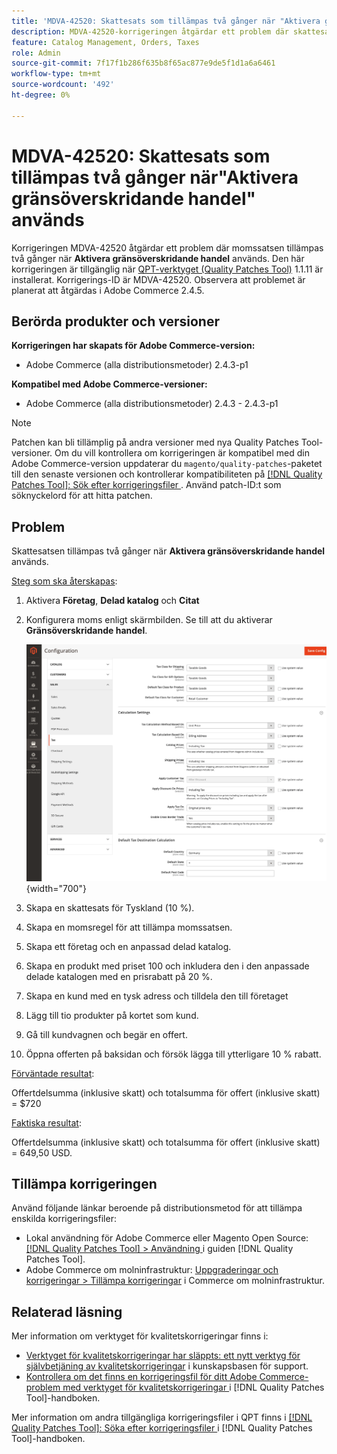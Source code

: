 ```yaml
---
title: 'MDVA-42520: Skattesats som tillämpas två gånger när "Aktivera gränsöverskridande handel" används'
description: MDVA-42520-korrigeringen åtgärdar ett problem där skattesatsen tillämpas två gånger när **Enable Cross Border Trade** används. Den här korrigeringen är tillgänglig när [QPT-verktyget (Quality Patches Tool)](https://experienceleague.adobe.com/en/docs/commerce-knowledge-base/kb/announcements/commerce-announcements/magento-quality-patches-released-new-tool-to-self-serve-quality-patches) 1.1.11 är installerat. Korrigerings-ID är MDVA-42520. Observera att problemet är planerat att åtgärdas i Adobe Commerce 2.4.5.
feature: Catalog Management, Orders, Taxes
role: Admin
source-git-commit: 7f17f1b286f635b8f65ac877e9de5f1d1a6a6461
workflow-type: tm+mt
source-wordcount: '492'
ht-degree: 0%

---
```


# MDVA-42520: Skattesats som tillämpas två gånger när&quot;Aktivera gränsöverskridande handel&quot; används

Korrigeringen MDVA-42520 åtgärdar ett problem där momssatsen tillämpas två gånger när **Aktivera gränsöverskridande handel** används. Den här korrigeringen är tillgänglig när [QPT-verktyget (Quality Patches Tool)](https://experienceleague.adobe.com/en/docs/commerce-knowledge-base/kb/announcements/commerce-announcements/magento-quality-patches-released-new-tool-to-self-serve-quality-patches) 1.1.11 är installerat. Korrigerings-ID är MDVA-42520. Observera att problemet är planerat att åtgärdas i Adobe Commerce 2.4.5.

## Berörda produkter och versioner

**Korrigeringen har skapats för Adobe Commerce-version:**

* Adobe Commerce (alla distributionsmetoder) 2.4.3-p1

**Kompatibel med Adobe Commerce-versioner:**

* Adobe Commerce (alla distributionsmetoder) 2.4.3 - 2.4.3-p1

>[!NOTE]
>
>Patchen kan bli tillämplig på andra versioner med nya Quality Patches Tool-versioner. Om du vill kontrollera om korrigeringen är kompatibel med din Adobe Commerce-version uppdaterar du `magento/quality-patches`-paketet till den senaste versionen och kontrollerar kompatibiliteten på [[!DNL Quality Patches Tool]: Sök efter korrigeringsfiler ](https://experienceleague.adobe.com/en/docs/commerce-knowledge-base/kb/announcements/commerce-announcements/magento-quality-patches-released-new-tool-to-self-serve-quality-patches). Använd patch-ID:t som söknyckelord för att hitta patchen.

## Problem

Skattesatsen tillämpas två gånger när **Aktivera gränsöverskridande handel** används.

<u>Steg som ska återskapas</u>:

1. Aktivera **Företag**, **Delad katalog** och **Citat**
1. Konfigurera moms enligt skärmbilden. Se till att du aktiverar **Gränsöverskridande handel**.

   ![skatteinställningar](/help/assets/tools/tax_settings_1.png){width="700"}

1. Skapa en skattesats för Tyskland (10 %).
1. Skapa en momsregel för att tillämpa momssatsen.
1. Skapa ett företag och en anpassad delad katalog.
1. Skapa en produkt med priset 100 och inkludera den i den anpassade delade katalogen med en prisrabatt på 20 %.
1. Skapa en kund med en tysk adress och tilldela den till företaget
1. Lägg till tio produkter på kortet som kund.
1. Gå till kundvagnen och begär en offert.
1. Öppna offerten på baksidan och försök lägga till ytterligare 10 % rabatt.

<u>Förväntade resultat</u>:

Offertdelsumma (inklusive skatt) och totalsumma för offert (inklusive skatt) = $720

<u>Faktiska resultat</u>:

Offertdelsumma (inklusive skatt) och totalsumma för offert (inklusive skatt) = 649,50 USD.

## Tillämpa korrigeringen

Använd följande länkar beroende på distributionsmetod för att tillämpa enskilda korrigeringsfiler:

* Lokal användning för Adobe Commerce eller Magento Open Source: [[!DNL Quality Patches Tool] > Användning ](/help/tools/quality-patches-tool/usage.md) i guiden [!DNL Quality Patches Tool].
* Adobe Commerce om molninfrastruktur: [Uppgraderingar och korrigeringar > Tillämpa korrigeringar](https://experienceleague.adobe.com/docs/commerce-cloud-service/user-guide/develop/upgrade/apply-patches.html) i Commerce om molninfrastruktur.

## Relaterad läsning

Mer information om verktyget för kvalitetskorrigeringar finns i:

* [Verktyget för kvalitetskorrigeringar har släppts: ett nytt verktyg för självbetjäning av kvalitetskorrigeringar](https://experienceleague.adobe.com/en/docs/commerce-knowledge-base/kb/announcements/commerce-announcements/magento-quality-patches-released-new-tool-to-self-serve-quality-patches) i kunskapsbasen för support.
* [Kontrollera om det finns en korrigeringsfil för ditt Adobe Commerce-problem med verktyget för kvalitetskorrigeringar ](/help/tools/quality-patches-tool/patches-available-in-qpt/check-patch-for-magento-issue-with-magento-quality-patches.md) i [!DNL Quality Patches Tool]-handboken.

Mer information om andra tillgängliga korrigeringsfiler i QPT finns i [[!DNL Quality Patches Tool]: Söka efter korrigeringsfiler ](https://experienceleague.adobe.com/tools/commerce-quality-patches/index.html) i [!DNL Quality Patches Tool]-handboken.
